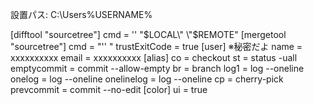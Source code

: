 設置パス:
C:\Users\%USERNAME%

[difftool "sourcetree"]
	cmd = '' \"$LOCAL\" \"$REMOTE\"
[mergetool "sourcetree"]
	cmd = "'' "
	trustExitCode = true
[user]
	※秘密だよ
	name = xxxxxxxxxx
	email = xxxxxxxxxx
[alias]
	co = checkout
	st = status -uall
	emptycommit = commit --allow-empty
	br = branch
	log1 = log --oneline
	onelog = log --oneline
	onelinelog = log --oneline
	cp = cherry-pick
	prevcommit = commit --no-edit
[color]
	ui = true